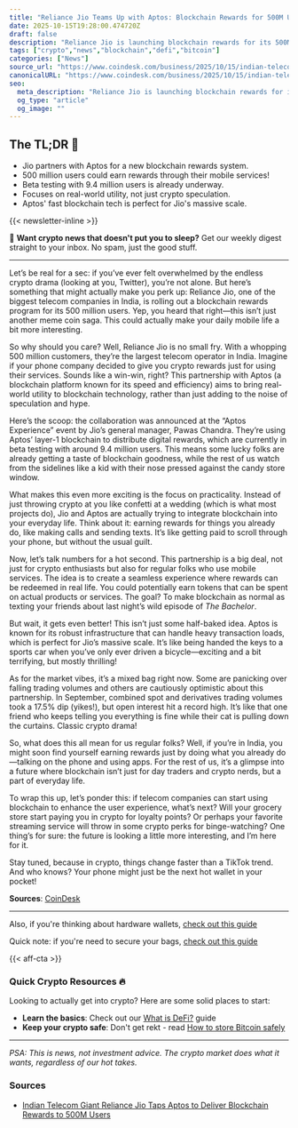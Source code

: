 ```yaml
---
title: "Reliance Jio Teams Up with Aptos: Blockchain Rewards for 500M Users!"
date: 2025-10-15T19:28:00.474720Z
draft: false
description: "Reliance Jio is launching blockchain rewards for its 500M users with Aptos. Discover how this impacts crypto and telecom!"
tags: ["crypto","news","blockchain","defi","bitcoin"]
categories: ["News"]
source_url: "https://www.coindesk.com/business/2025/10/15/indian-telecom-giant-reliance-jio-taps-aptos-to-deliver-blockchain-rewards-to-500m-users"
canonicalURL: "https://www.coindesk.com/business/2025/10/15/indian-telecom-giant-reliance-jio-taps-aptos-to-deliver-blockchain-rewards-to-500m-users"
seo:
  meta_description: "Reliance Jio is launching blockchain rewards for its 500M users with Aptos. Discover how this impacts crypto and telecom!"
  og_type: "article"
  og_image: ""
---
```


## The TL;DR 📝

- Jio partners with Aptos for a new blockchain rewards system.
- 500 million users could earn rewards through their mobile services!
- Beta testing with 9.4 million users is already underway.
- Focuses on real-world utility, not just crypto speculation.
- Aptos' fast blockchain tech is perfect for Jio's massive scale.

{{< newsletter-inline >}}

📧 **Want crypto news that doesn't put you to sleep?** Get our weekly digest straight to your inbox. No spam, just the good stuff.

---

Let’s be real for a sec: if you’ve ever felt overwhelmed by the endless crypto drama (looking at you, Twitter), you’re not alone. But here’s something that might actually make you perk up: Reliance Jio, one of the biggest telecom companies in India, is rolling out a blockchain rewards program for its 500 million users. Yep, you heard that right—this isn’t just another meme coin saga. This could actually make your daily mobile life a bit more interesting.

So why should you care? Well, Reliance Jio is no small fry. With a whopping 500 million customers, they’re the largest telecom operator in India. Imagine if your phone company decided to give you crypto rewards just for using their services. Sounds like a win-win, right? This partnership with Aptos (a blockchain platform known for its speed and efficiency) aims to bring real-world utility to blockchain technology, rather than just adding to the noise of speculation and hype.

Here’s the scoop: the collaboration was announced at the “Aptos Experience” event by Jio’s general manager, Pawas Chandra. They’re using Aptos’ layer-1 blockchain to distribute digital rewards, which are currently in beta testing with around 9.4 million users. This means some lucky folks are already getting a taste of blockchain goodness, while the rest of us watch from the sidelines like a kid with their nose pressed against the candy store window.

What makes this even more exciting is the focus on practicality. Instead of just throwing crypto at you like confetti at a wedding (which is what most projects do), Jio and Aptos are actually trying to integrate blockchain into your everyday life. Think about it: earning rewards for things you already do, like making calls and sending texts. It’s like getting paid to scroll through your phone, but without the usual guilt.

Now, let’s talk numbers for a hot second. This partnership is a big deal, not just for crypto enthusiasts but also for regular folks who use mobile services. The idea is to create a seamless experience where rewards can be redeemed in real life. You could potentially earn tokens that can be spent on actual products or services. The goal? To make blockchain as normal as texting your friends about last night’s wild episode of *The Bachelor*. 

But wait, it gets even better! This isn’t just some half-baked idea. Aptos is known for its robust infrastructure that can handle heavy transaction loads, which is perfect for Jio’s massive scale. It’s like being handed the keys to a sports car when you’ve only ever driven a bicycle—exciting and a bit terrifying, but mostly thrilling! 

As for the market vibes, it’s a mixed bag right now. Some are panicking over falling trading volumes and others are cautiously optimistic about this partnership. In September, combined spot and derivatives trading volumes took a 17.5% dip (yikes!), but open interest hit a record high. It’s like that one friend who keeps telling you everything is fine while their cat is pulling down the curtains. Classic crypto drama!

So, what does this all mean for us regular folks? Well, if you’re in India, you might soon find yourself earning rewards just by doing what you already do—talking on the phone and using apps. For the rest of us, it’s a glimpse into a future where blockchain isn’t just for day traders and crypto nerds, but a part of everyday life. 

To wrap this up, let’s ponder this: if telecom companies can start using blockchain to enhance the user experience, what’s next? Will your grocery store start paying you in crypto for loyalty points? Or perhaps your favorite streaming service will throw in some crypto perks for binge-watching? One thing’s for sure: the future is looking a little more interesting, and I’m here for it. 

Stay tuned, because in crypto, things change faster than a TikTok trend. And who knows? Your phone might just be the next hot wallet in your pocket!

**Sources**: [CoinDesk](https://www.coindesk.com/business/2025/10/15/indian-telecom-giant-reliance-jio-taps-aptos-to-deliver-blockchain-rewards-to-500m-users)

---

Also, if you're thinking about hardware wallets, [check out this guide](/pages/best-hardware-wallets/)

Quick note: if you're need to secure your bags, [check out this guide](/pages/how-to-store-bitcoin-safely/)

{{< aff-cta >}}

### Quick Crypto Resources 🔥

Looking to actually get into crypto? Here are some solid places to start:
- **Learn the basics**: Check out our [What is DeFi?](/pages/what-is-defi/) guide
- **Keep your crypto safe**: Don't get rekt - read [How to store Bitcoin safely](/pages/how-to-store-bitcoin-safely/)


---

_PSA: This is news, not investment advice. The crypto market does what it wants, regardless of our hot takes._

### Sources
- [Indian Telecom Giant Reliance Jio Taps Aptos to Deliver Blockchain Rewards to 500M Users](https://www.coindesk.com/business/2025/10/15/indian-telecom-giant-reliance-jio-taps-aptos-to-deliver-blockchain-rewards-to-500m-users)


